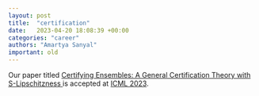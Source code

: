 ```yaml
---
layout: post
title:  "certification"
date:   2023-04-20 18:08:39 +00:00
categories: "career"
authors: "Amartya Sanyal"
important: old
---
```

Our paper titled <a href="https://arxiv.org/abs/2304.13019">
Certifying Ensembles: A General Certification Theory with
S-Lipschitzness </a> is accepted at <a href="https://icml.cc/">ICML 2023</a>.